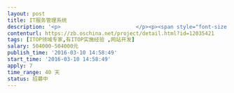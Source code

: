 ```yaml
---                
layout: post       
title: IT服务管理系统           
description: '<p>                        </p><p><span style="font-size: 10pt;">实施ITSM项目，完成事件管理、服务请求管理、问题管理、变更管理、任务管理等功能。</span></p><p><span style="font-size: 10pt;">&nbsp;</span></p><p><span style="font-size: 10pt;">【业务需求】</span></p><p><span style="font-size: 10pt;">完成公司事件管理、服务请求管理、问题管理、变更管理、任务管理业务流程梳理与设计；</span></p><p><span style="font-size: 10pt;">建立一个可配置的ITSM服务平</span></p><p><span style="font-size: 10pt;">配置完成完成事件管理、服务请求管理、问题管理、变更管理、任务管理流程；</span></p><p><span style="font-size: 10pt;">部署系统，需要支持横向扩展；</span></p><p><span style="font-size: 10pt;">实现20个报表；</span></p><p><span style="font-size: 10pt;">要求支持300并发。</span></p><p><span style="font-size: 10pt;">（要求有成熟产品搭建，至少有两个百万级项目案例）</span></p><p><span style="font-size: 10pt;"><br></span></p><p><span style="font-size: 10pt;">【人员要求】</span></p><p><span style="font-size: 10pt;">需要有认证的ITOP专家</span></p><p><span style="font-size: 10pt;"><br></span></p><p><span style="font-size: 10pt;">【交付要求】</span></p><p><span style="font-size: 10pt;">一次性付款</span></p><p><span style="font-size: 10pt;">&nbsp;</span></p><h4><br></h4><p>                    </p>'     
contenturl: https://zb.oschina.net/project/detail.html?id=12035421      
tags: [ITOP领域专家,有ITOP实施经验 ,网站开发]            
salary: 504000-504000元          
publish_time: '2016-03-10 14:58:49'         
start_time: '2016-03-10 14:58:49'           
apply: 7                   
time_range: 40 天              
status: 招募中                  
---                 
```

